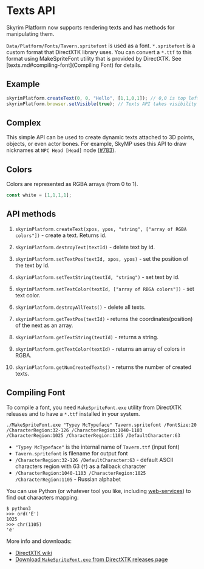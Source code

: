 # Texts API

Skyrim Platform now supports rendering texts and has methods for manipulating them.

`Data/Platform/Fonts/Tavern.spritefont` is used as a font.
`*.spritefont` is a custom format that DirectXTK library uses.
You can convert a `*.ttf` to this format using MakeSpriteFont utility that is
provided by DirectXTK. See [texts.md#compiling-font](Compiling Font) for details.

## Example
```typescript
skyrimPlatform.createText(0, 0, "Hello", [1,1,0,1]); // 0,0 is top left. Non-ASCII character are not yet supported.
skyrimPlatform.browser.setVisible(true); // Texts API takes visibility flag from the browser
```

## Complex

This simple API can be used to create dynamic texts attached to 3D points, objects, or even actor bones.
For example, SkyMP uses this API to draw nicknames  at `NPC Head [Head]` node
([#783](https://github.com/skyrim-multiplayer/skymp/pull/783/files)).

## Colors

Colors are represented as RGBA arrays (from 0 to 1).
```typescript
const white = [1,1,1,1];
```

## API methods

1) ```skyrimPlatform.createText(xpos, ypos, "string", ["array of RGBA colors"])``` - create a text.
Returns id.

2) ```skyrimPlatform.destroyText(textId)``` - delete text by id.

3) ```skyrimPlatform.setTextPos(textId, xpos, ypos)``` - set the position of the text by id.

4) ```skyrimPlatform.setTextString(textId, "string")``` - set text by id.

5) ```skyrimPlatform.setTextColor(textId, ["array of RBGA colors"])``` - set text color.

6) ```skyrimPlatform.destroyAllTexts()``` - delete all texts.

7) ```skyrimPlatform.getTextPos(textId)``` - returns the coordinates(position) of the next as an array.

8) ```skyrimPlatform.getTextString(textId)``` - returns a string.

9) ```skyrimPlatform.getTextColor(textId)``` - returns an array of colors in RGBA.

10) ```skyrimPlatform.getNumCreatedTexts()``` - returns the number of created texts.


## Compiling Font

To compile a font, you need `MakeSpriteFont.exe` utility from DirectXTK releases
and to have a `*.ttf` installed in your system.

```
./MakeSpriteFont.exe "Typey McTypeface" Tavern.spritefont /FontSize:20 /CharacterRegion:32-126 /CharacterRegion:1040-1103 /CharacterRegion:1025 /CharacterRegion:1105 /DefaultCharacter:63
```

* `"Typey McTypeface"` is the internal name of `Tavern.ttf` (input font)
* `Tavern.spritefont` is filename for output font
* `/CharacterRegion:32-126 /DefaultCharacter:63` - default ASCII characters region with 63 (`?`) as a fallback character
* `/CharacterRegion:1040-1103 /CharacterRegion:1025 /CharacterRegion:1105` - Russian alphabet

You can use Python (or whatever tool you like, including
[web-services](https://onlineutf8tools.com/convert-utf8-to-code-points))
to find out characters mapping:
```
$ python3
>>> ord('Ё')
1025
>>> chr(1105)
'ё'
```

More info and downloads:
* [DirectXTK wiki](https://github.com/microsoft/DirectXTK/wiki/MakeSpriteFont)
* [Download `MakeSpriteFont.exe` from DirectXTK releases page](https://github.com/microsoft/DirectXTK/releases)
